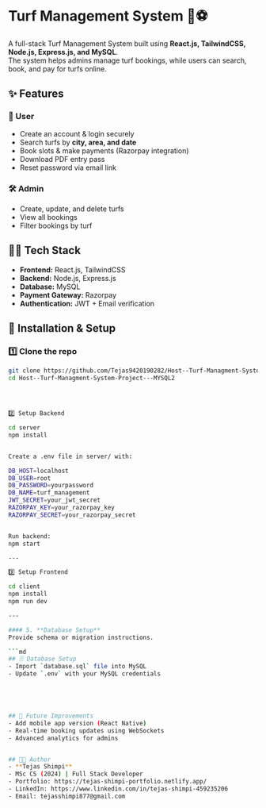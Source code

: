# Turf Management System 🏏⚽

A full-stack Turf Management System built using **React.js, TailwindCSS, Node.js, Express.js, and MySQL**.  
The system helps admins manage turf bookings, while users can search, book, and pay for turfs online.

## ✨ Features

### 🔑 User

-   Create an account & login securely
-   Search turfs by **city, area, and date**
-   Book slots & make payments (Razorpay integration)
-   Download PDF entry pass
-   Reset password via email link

### 🛠️ Admin

-   Create, update, and delete turfs
-   View all bookings
-   Filter bookings by turf

## 🧑‍💻 Tech Stack

-   **Frontend:** React.js, TailwindCSS
-   **Backend:** Node.js, Express.js
-   **Database:** MySQL
-   **Payment Gateway:** Razorpay
-   **Authentication:** JWT + Email verification

## 🚀 Installation & Setup

### 1️⃣ Clone the repo

````bash
git clone https://github.com/Tejas9420190282/Host--Turf-Managment-System-Project---MYSQL2.git
cd Host--Turf-Managment-System-Project---MYSQL2




2️⃣ Setup Backend

cd server
npm install


Create a .env file in server/ with:

DB_HOST=localhost
DB_USER=root
DB_PASSWORD=yourpassword
DB_NAME=turf_management
JWT_SECRET=your_jwt_secret
RAZORPAY_KEY=your_razorpay_key
RAZORPAY_SECRET=your_razorpay_secret


Run backend:
npm start

---

3️⃣ Setup Frontend

cd client
npm install
npm run dev

---

#### 5. **Database Setup**
Provide schema or migration instructions.

```md
## 🗄️ Database Setup
- Import `database.sql` file into MySQL
- Update `.env` with your MySQL credentials





## 🔮 Future Improvements
- Add mobile app version (React Native)
- Real-time booking updates using WebSockets
- Advanced analytics for admins


## 👨‍💻 Author
- **Tejas Shimpi**
- MSc CS (2024) | Full Stack Developer
- Portfolio: https://tejas-shimpi-portfolio.netlify.app/
- LinkedIn: https://www.linkedin.com/in/tejas-shimpi-459235206
- Email: tejasshimpi877@gmail.com
````
